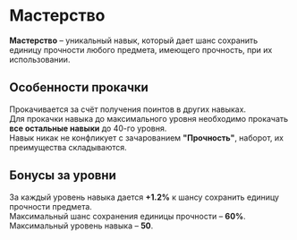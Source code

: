 # Мастерство

**Мастерство** – уникальный навык, который дает шанс сохранить единицу прочности любого предмета, имеющего прочность, при их использовании.

## Особенности прокачки

Прокачивается за счёт получения поинтов в других навыках.\
Для прокачки навыка до максимального уровня необходимо прокачать **все остальные навыки** до 40-го уровня.\
Навык никак не конфликует с зачарованием **"Прочность"**, наборот, их преимущества складываются.

## Бонусы за уровни

За каждый уровень навыка дается **+1.2%** к шансу сохранить единицу прочности предмета.\
Максимальный шанс сохранения единицы прочности – **60%**.\
Максимальный уровень навыка – **50**.
